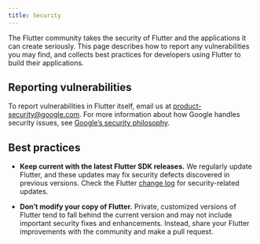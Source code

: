 ```yaml
---
title: Security
---
```


The Flutter community takes the security of Flutter and the applications
it can create seriously. This page describes how to report any
vulnerabilities you may find, and collects best practices for developers
using Flutter to build their applications.

## Reporting vulnerabilities

To report vulnerabilities in Flutter itself, email us at
[product-security@google.com](mailto:product-security@google.com).
For more information about how Google handles security issues, see
[Google’s security philosophy](https://www.google.com/about/appsecurity/).

## Best practices

* **Keep current with the latest Flutter SDK releases.**
  We regularly update Flutter, and these updates may fix security
  defects discovered in previous versions. Check the Flutter
  [change log](https://github.com/flutter/flutter/wiki/Changelog)
  for security-related updates.

* **Don’t modify your copy of Flutter.** Private, customized versions
  of Flutter tend to fall behind the current version and may not
  include important security fixes and enhancements. Instead,
  share your Flutter improvements with the community and make a pull request.


